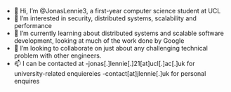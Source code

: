 - 👋 Hi, I’m @JonasLennie3, a first-year computer science student at UCL
- 👀 I’m interested in security, distributed systems, scalability and performance
- 🌱 I’m currently learning about distributed systems and scalable software development, looking at much of the work done by Google
- 💞️ I’m looking to collaborate on just about any challenging technical problem with other engineers.
- 📫 I can be contacted at 
            -jonas[.]lennie[.]21[at]ucl[.]ac[.]uk for university-related enquiereies
            -contact[at]jlennie[.]uk for personal enquires

<!---
JonasLennie3/JonasLennie3 is a ✨ special ✨ repository because its `README.md` (this file) appears on your GitHub profile.
You can click the Preview link to take a look at your changes.
--->
